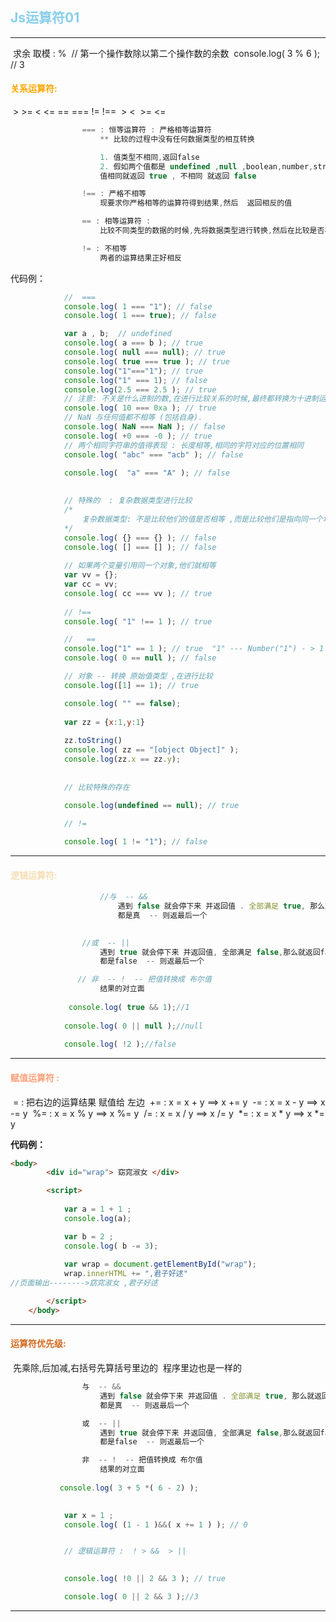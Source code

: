 ## 	<font style="color:skyblue;">Js运算符01</font>



------

​	求余  取模 : % 
​            // 第一个操作数除以第二个操作数的余数
​            console.log( 3 % 6 ); // 3 
​         

####                <font style="color:Orange;">  关系运算符: </font>

​                    > >= < <=  ==  ===   !=  !==
​                  		  >  < 
​                    		>= <=

```js
                === : 恒等运算符 : 严格相等运算符 
                    ** 比较的过程中没有任何数据类型的相互转换

                    1. 值类型不相同,返回false
                    2. 假如两个值都是 undefined ,null ,boolean,number,string相同原始类型的值.
                    值相同就返回 true , 不相同 就返回 false

                !== : 严格不相等
                    现要求你严格相等的运算符得到结果,然后  返回相反的值

                == : 相等运算符 : 
                    比较不同类型的数据的时候,先将数据类型进行转换,然后在比较是否相当

                != : 不相等
                    两者的运算结果正好相反
```
代码例：

```js
 			//  ===
            console.log( 1 === "1"); // false
            console.log( 1 === true); // false

            var a , b;  // undefined
            console.log( a === b ); // true
            console.log( null === null); // true
            console.log( true === true ); // true
            console.log("1"==="1"); // true
            console.log("1" === 1); // false
            console.log(2.5 === 2.5 ); // true
            // 注意: 不关是什么进制的数,在进行比较关系的时候,最终都转换为十进制运算
            console.log( 10 === 0xa ); // true
            // NaN 与任何值都不相等 (包括自身).
            console.log( NaN === NaN ); // false 
            console.log( +0 === -0 ); // true
            // 两个相同字符串的值得表现 : 长度相等,相同的字符对应的位置相同 
            console.log( "abc" === "acb" ); // false
            
            console.log(  "a" === "A" ); // false
            

            // 特殊的  : 复杂数据类型进行比较
            /*
                复杂数据类型: 不是比较他们的值是否相等 ,而是比较他们是指向同一个地址
            */
            console.log( {} === {} ); // false 
            console.log( [] === [] ); // false
            
            // 如果两个变量引用同一个对象,他们就相等
            var vv = {};
            var cc = vv;
            console.log( cc === vv ); // true
            
            // !==
            console.log( "1" !== 1 ); // true

            //   == 
            console.log("1" == 1 ); // true  "1" --- Number("1") - > 1
            console.log( 0 == null ); // false 

            // 对象 -- 转换 原始值类型 ,在进行比较
            console.log([1] == 1); // true

            console.log( "" == false);
            
            var zz = {x:1,y:1}
            
            zz.toString() 
            console.log( zz == "[object Object]" );
            console.log(zz.x == zz.y);
            
             
            // 比较特殊的存在

            console.log(undefined == null); // true
            
            // !=

            console.log( 1 != "1"); // false 
```

------

####  	<font style="color:Wheat;"> 逻辑运算符: </font>

```js
 					//与  -- &&  
​                        遇到 false 就会停下来 并返回值 . 全部满足 true, 那么就返回true
​                        都是真  -- 则返最后一个
					

				//或  -- ||
                    遇到 true 就会停下来 并返回值, 全部满足 false,那么就返回false
                    都是false  -- 则返最后一个

               // 非  -- !  -- 把值转换成 布尔值
                    结果的对立面
                    
             console.log( true && 1);//1
        
            console.log( 0 || null );//null
            
            console.log( !2 );//false
```
------

#### 	<font style="color:LightSalmon;">  赋值运算符 : </font>

​               =   :   把右边的运算结果 赋值给 左边
​                     +=  :   x = x + y   ==>    x += y
​                     -=  :   x = x - y   ==>    x -= y
​                     %=  :   x = x % y   ==>    x %= y
​                     /=  :   x = x / y   ==>    x /= y
​                     *=  :   x = x * y   ==>    x *= y

**代码例：**

```html
<body>
        <div id="wrap"> 窈窕淑女 </div>

        <script>
            
            var a = 1 + 1 ;
            console.log(a);

            var b = 2 ;
            console.log( b -= 3);
            
            var wrap = document.getElementById("wrap");
            wrap.innerHTML += ",君子好逑"
//页面输出-------->窈窕淑女 ,君子好逑

        </script>
    </body>
```

------

#### 	<font style="color:Chocolate;"> 运算符优先级:</font>

​             先乘除,后加减,右括号先算括号里边的
​                    程序里边也是一样的


```js
                与  -- &&  
                    遇到 false 就会停下来 并返回值 . 全部满足 true, 那么就返回true
                    都是真  -- 则返最后一个

                或  -- ||
                    遇到 true 就会停下来 并返回值, 全部满足 false,那么就返回false
                    都是false  -- 则返最后一个

                非  -- !  -- 把值转换成 布尔值
                    结果的对立面
                    
           console.log( 3 + 5 *( 6 - 2) );
           

            var x = 1 ;
            console.log( (1 - 1 )&&( x += 1 ) ); // 0 


            // 逻辑运算符 :  ! > &&  > ||

            
            console.log( !0 || 2 && 3 ); // true

            console.log( 0 || 2 && 3 );//3
```
------

